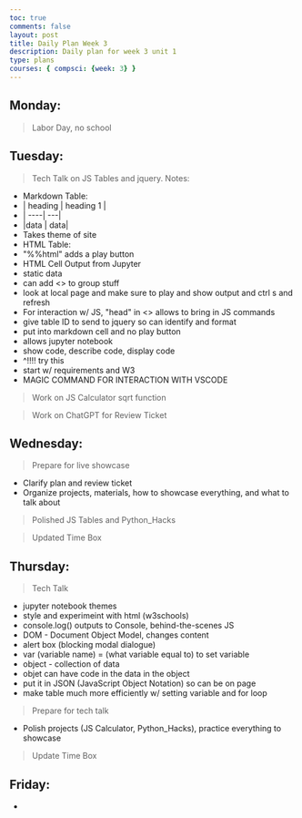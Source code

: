 ```yaml
---
toc: true
comments: false
layout: post
title: Daily Plan Week 3
description: Daily plan for week 3 unit 1
type: plans
courses: { compsci: {week: 3} }
---
```


## Monday:
> Labor Day, no school

## Tuesday:
> Tech Talk on JS Tables and jquery. Notes:
- Markdown Table:
- | heading | heading 1 |
- | ----| ---|
- |data | data|
- Takes theme of site
- HTML Table:
- "%%html" adds a play button
- HTML Cell Output from Jupyter
- static data
- can add <> to group stuff
- look at local page and make sure to play and show output and ctrl s and refresh
- For interaction w/ JS, "head" in <> allows to bring in JS commands
- give table ID to send to jquery so can identify and format
- put into markdown cell and no play button
- allows jupyter notebook
- show code, describe code, display code 
- ^!!!! try this
- start w/ requirements and W3
- MAGIC COMMAND FOR INTERACTION WITH VSCODE

> Work on JS Calculator sqrt function

> Work on ChatGPT for Review Ticket

## Wednesday:
> Prepare for live showcase
- Clarify plan and review ticket
- Organize projects, materials, how to showcase everything, and what to talk about

> Polished JS Tables and Python_Hacks

> Updated Time Box

## Thursday:
> Tech Talk
- jupyter notebook themes
- style and experimeint with html (w3schools)
- console.log() outputs to Console, behind-the-scenes JS
- DOM - Document Object Model, changes content
- alert box (blocking modal dialogue)
- var (variable name) = (what variable equal to) to set variable
- object - collection of data
- objet can have code in the data in the object
- put it in JSON (JavaScript Object Notation) so can be on page
- make table much more efficiently w/ setting variable and for loop

> Prepare for tech talk
- Polish projects (JS Calculator, Python_Hacks), practice everything to showcase

> Update Time Box

## Friday:
- 